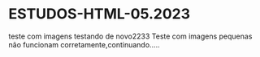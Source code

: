 # ESTUDOS-HTML-05.2023
teste com imagens
testando de novo2233
Teste com imagens pequenas não funcionam corretamente,continuando.....
